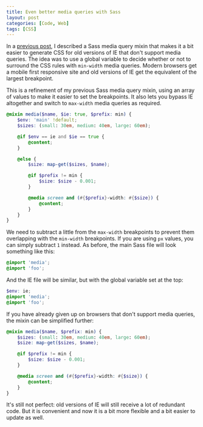 ```yaml
---
title: Even better media queries with Sass
layout: post
categories: [Code, Web]
tags: [CSS]
---
```


In a [previous post](/2015/02/sass-media-queries-and-ie8/), I described a Sass media query mixin that makes it a bit easier to generate CSS for old versions of IE that don't support media queries. The idea was to use a global variable to decide whether or not to surround the CSS rules with `min-width` media queries. Modern browsers get a mobile first responsive site and old versions of IE get the equivalent of the largest breakpoint.

This is a refinement of my previous Sass media query mixin, using an array of values to make it easier to set the breakpoints. It also lets you bypass IE altogether and switch to `max-width` media queries as required.

~~~~~~~~ scss
@mixin media($name, $ie: true, $prefix: min) {
    $env: 'main' !default;
    $sizes: (small: 30em, medium: 40em, large: 60em);

    @if $env == ie and $ie == true {
        @content;
    }

    @else {
        $size: map-get($sizes, $name);

        @if $prefix != min {
            $size: $size - 0.001;
        }

        @media screen and (#{$prefix}-width: #{$size}) {
            @content;
        }
    }
}
~~~~~~~~

We need to subtract a little from the `max-width` breakpoints to prevent them overlapping with the `min-width` breakpoints. If you are using `px` values, you can simply subtract `1` instead. As before, the main Sass file will look something like this:

~~~~~~~~ scss
@import 'media';
@import 'foo';
~~~~~~~~

And the IE file will be similar, but with the global variable set at the top:

~~~~~~~~ scss
$env: ie;
@import 'media';
@import 'foo';
~~~~~~~~

If you have already given up on browsers that don't support media queries, the mixin can be simplified further:

~~~~~~~~ scss
@mixin media($name, $prefix: min) {
    $sizes: (small: 30em, medium: 40em, large: 60em);
    $size: map-get($sizes, $name);

    @if $prefix != min {
        $size: $size - 0.001;
    }

    @media screen and (#{$prefix}-width: #{$size}) {
        @content;
    }
}
~~~~~~~~

It's still not perfect: old versions of IE will still receive a lot of redundant code. But it is convenient and now it is a bit more flexible and a bit easier to update as well.
